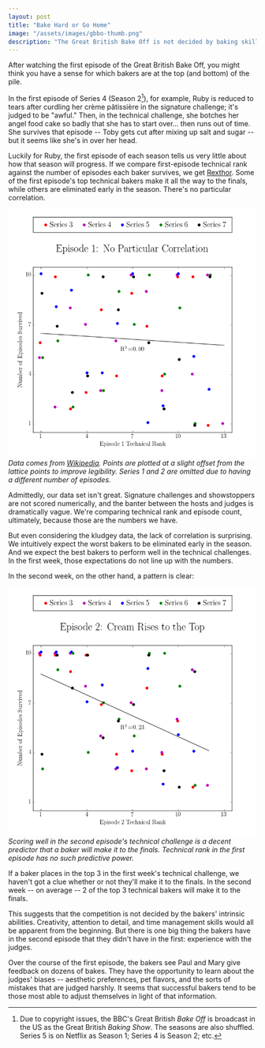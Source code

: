 ```yaml
---
layout: post
title: "Bake Hard or Go Home"
image: "/assets/images/gbbo-thumb.png"
description: "The Great British Bake Off is not decided by baking skills. Rather, it tests each baker's ability to respond to Paul and Mary."
---
```


After watching the first episode of the Great British Bake Off, you might think you have a sense for which bakers are at the top (and bottom) of the pile.

In the first episode of Series 4 (Season 2[^1]), for example, Ruby is reduced to tears after curdling her crème pâtissière in the signature challenge; it's judged to be "awful." Then, in the technical challenge, she botches her angel food cake so badly that she has to start over... then runs out of time. She survives that episode -- Toby gets cut after mixing up salt and sugar -- but it seems like she's in over her head.

[^1]: Due to copyright issues, the BBC's Great British *Bake Off* is broadcast in the US as the Great British *Baking Show*. The seasons are also shuffled. Series 5 is on Netflix as Season 1; Series 4 is Season 2; etc.

Luckily for Ruby, the first episode of each season tells us very little about how that season will progress. If we compare first-episode technical rank against the number of episodes each baker survives, we get [Rexthor](https://xkcd.com/1725/). Some of the first episode's top technical bakers make it all the way to the finals, while others are eliminated early in the season. There's no particular correlation.

![Episode 1: No Particular Correlation](/assets/images/gbbo-ep1.png)
*Data comes from [Wikipedia](https://en.wikipedia.org/wiki/The_Great_British_Bake_Off_(series_1)). Points are plotted at a slight offset from the lattice points to improve legibility. Series 1 and 2 are omitted due to having a different number of episodes.*

Admittedly, our data set isn't great. Signature challenges and showstoppers are not scored numerically, and the banter between the hosts and judges is dramatically vague. We're comparing technical rank and episode count, ultimately, because those are the numbers we have.

But even considering the kludgey data, the lack of correlation is surprising. We intuitively expect the worst bakers to be eliminated early in the season. And we expect the best bakers to perform well in the technical challenges. In the first week, those expectations do not line up with the numbers.

In the second week, on the other hand, a pattern is clear:

![Episode 2: Cream Rises to the Top](/assets/images/gbbo-ep2.png)
*Scoring well in the second episode's technical challenge is a decent predictor that a baker will make it to the finals. Technical rank in the first episode has no such predictive power.*

If a baker places in the top 3 in the first week's technical challenge, we haven't got a clue whether or not they'll make it to the finals. In the second week -- on average -- 2 of the top 3 technical bakers will make it to the finals.

This suggests that the competition is not decided by the bakers' intrinsic abilities. Creativity, attention to detail, and time management skills would all be apparent from the beginning. But there is one big thing the bakers have in the second episode that they didn't have in the first: experience with the judges. 

Over the course of the first episode, the bakers see Paul and Mary give feedback on dozens of bakes. They have the opportunity to learn about the judges' biases -- aesthetic preferences, pet flavors, and the sorts of mistakes that are judged harshly. It seems that successful bakers tend to be those most able to adjust themselves in light of that information. 
